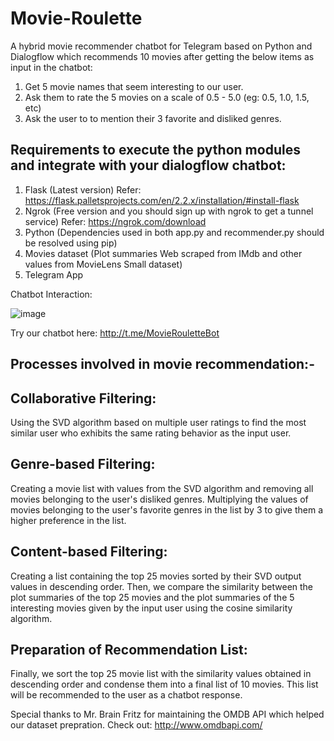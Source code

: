 # Movie-Roulette

A hybrid movie recommender chatbot for Telegram based on Python and Dialogflow which recommends 10 movies after getting the below items as input in the chatbot:

  1. Get 5 movie names that seem interesting to our user.
  2. Ask them to rate the 5 movies on a scale of 0.5 - 5.0 (eg: 0.5, 1.0, 1.5, etc)
  3. Ask the user to to mention their 3 favorite and disliked genres.

## Requirements to execute the python modules and integrate with your dialogflow chatbot:

1. Flask (Latest version) Refer: https://flask.palletsprojects.com/en/2.2.x/installation/#install-flask
2. Ngrok (Free version and you should sign up with ngrok to get a tunnel service) Refer: https://ngrok.com/download
3. Python (Dependencies used in both app.py and recommender.py should be resolved using pip)
4. Movies dataset (Plot summaries Web scraped from IMdb and other values from MovieLens Small dataset)
5. Telegram App

Chatbot Interaction:

![image](https://user-images.githubusercontent.com/129698277/230423141-441bcb48-b5b6-48c5-8fba-d3171e539666.png)

Try our chatbot here: http://t.me/MovieRouletteBot

## Processes involved in movie recommendation:-

## Collaborative Filtering:
Using the SVD algorithm based on multiple user ratings to find the most similar user who exhibits the same rating behavior as the input user.

## Genre-based Filtering:
Creating a movie list with values from the SVD algorithm and removing all movies belonging to the user's disliked genres. Multiplying the values of movies belonging to the user's favorite genres in the list by 3 to give them a higher preference in the list.

## Content-based Filtering:
Creating a list containing the top 25 movies sorted by their SVD output values in descending order. Then, we compare the similarity between the plot summaries of the top 25 movies and the plot summaries of the 5 interesting movies given by the input user using the cosine similarity algorithm.

## Preparation of Recommendation List:
Finally, we sort the top 25 movie list with the similarity values obtained in descending order and condense them into a final list of 10 movies. This list will be recommended to the user as a chatbot response.
    
Special thanks to Mr. Brain Fritz for maintaining the OMDB API which helped our dataset prepration.
Check out: http://www.omdbapi.com/
